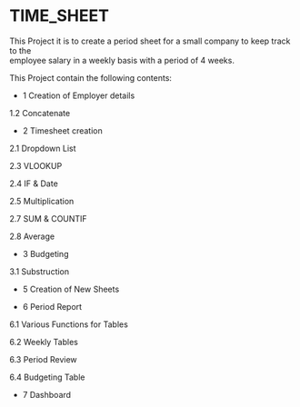 # TIME_SHEET

This Project it is to create a period sheet for a small company to keep track to the  
employee salary in a weekly basis with a period of 4 weeks.

This Project contain the following contents: 

- 1 Creation of Employer details

1.2 Concatenate

- 2 Timesheet creation

2.1 Dropdown List

2.3 VLOOKUP

2.4 IF & Date

2.5 Multiplication 

2.7 SUM & COUNTIF

2.8 Average

- 3 Budgeting 

3.1 Substruction

- 5 Creation of New Sheets

- 6 Period Report

6.1 Various Functions for Tables

6.2 Weekly Tables

6.3 Period Review

6.4 Budgeting Table

- 7 Dashboard

